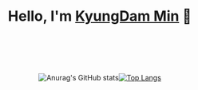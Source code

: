 <div align="center">
<h1>Hello, I'm <a href="##">KyungDam Min</a> 👋</h1>
<br>
  


<br><br>
<!--GitHub Readme Stats에는 여러 내장 테마(예: dark, radical, merko, gruvbox, tokyonight, onedark, cobalt, synthwave, highcontrast) 가 함께 제공됩니다 dracula. -->
![Anurag's GitHub stats](https://github-readme-stats.vercel.app/api?username=kdmin0706&show_icons=true&theme=tokyonight)[![Top Langs](https://github-readme-stats.vercel.app/api/top-langs/?username=kdmin0706&layout=compact)](https://github.com/kdmin0706/github-readme-stats)
<br><br>

<!--
<br><br>
[![Solved.ac Profile](http://mazassumnida.wtf/api/v2/generate_badge?boj=gxxk76)](https://solved.ac/gxxk76/)
</div>
-->

<!--
**kdmin0706/kdmin0706** is a ✨ _special_ ✨ repository because its `README.md` (this file) appears on your GitHub profile.

Here are some ideas to get you started:

- 🔭 I’m currently working on ...
- 🌱 I’m currently learning ...
- 👯 I’m looking to collaborate on ...
- 🤔 I’m looking for help with ...
- 💬 Ask me about ...
- 📫 How to reach me: ...
- 😄 Pronouns: ...
- ⚡ Fun fact: ...
-->
